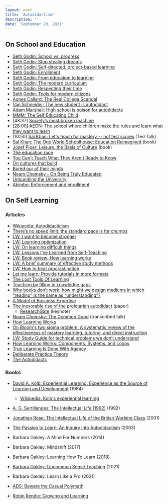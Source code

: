 ```yaml
---
layout: post
title: 'Autodidactism'
description: ''
date: 'September 23, 2021'
---
```


## On School and Education

- [Seth Godin: School vs. progress](https://seths.blog/2021/11/school-vs-progress/)
- [Seth Godin: Stop stealing dreams](https://seths.blog/2014/09/the-shameful-fraud-of-sorting-for-youth-meritocracy/)
- [Seth Godin: Self-directed, project-based learning](https://seths.blog/2020/09/self-directed-project-based-learning/)
- [Seth Godin: Enrollment](https://seths.blog/2021/04/enrollment/)
- [Seth Godin: From education to learning](https://seths.blog/2020/08/from-education-to-learning/)
- [Seth Godin: The modern curriculum](https://seths.blog/2021/09/the-modern-curriculum/)
- [Seth Godin: Respecting their time](https://seths.blog/2021/09/respecting-their-time/)
- [Seth Godin: Tools for modern citizens](https://seths.blog/2021/10/tools-for-modern-citizens/)
- [Agnes Callard: The Real College Scandal](https://thepointmag.com/examined-life/the-real-college-scandal/)
- [Van Schneider: The new student is autodidact](https://vanschneider.com/blog/the-new-school-is-youtube-the-new-student-is-auto-didact/)
- [Adam Marshall: High school is poison for autodidacts](https://medium.com/@adam.marshall/high-school-is-poison-for-autodidacts-ab236e91b05a)
- [MMM: The Self Educating Child](https://www.mrmoneymustache.com/2021/04/18/the-self-educating-child/)
- [48:37] [Society’s most broken machine](https://youtu.be/0Qi36WcylLs)
- [28:00] [AEON: The school where children make the rules and learn what they want to learn](https://aeon.co/videos/the-school-where-children-make-the-rules-and-learn-what-they-want-to-learn)
- [10:50] [Sal Khan: Let's teach for mastery -- not test scores](https://youtu.be/-MTRxRO5SRA) (Ted Talk)
- [Sal Khan: The One World Schoolhouse: Education Reimagined](https://www.amazon.com/One-World-Schoolhouse-Education-Reimagined/dp/1455508373?&linkCode=sl1&tag=nort0ff-20&linkId=6cb0d73c597ca5b82c2de92368ea9699&language=en_US&ref_=as_li_ss_tl) (book)
- [Josef Piper: Leisure, the Basis of Culture](https://www.brainpickings.org/2015/08/10/leisure-the-basis-of-culture-josef-pieper/) (book)
- [The education race](https://juliet.tech/education-race/)
- [You Can't Teach What They Aren't Ready to Know](https://commoncog.com/blog/you-cant-teach-what-they-arent-ready-to-know/)
- [On cultures that build](https://scholars-stage.org/on-cultures-that-build/)
- [Bored our of their minds](https://www.gse.harvard.edu/news/ed/17/01/bored-out-their-minds)
- [Noam Chomsky - On Being Truly Educated](https://youtu.be/eYHQcXVp4F4)
- [Unbundling the University](https://darkblueheaven.com/unbundling/)
- [Akimbo: Enforcement and enrollment](https://shows.acast.com/akimbo/episodes/enforcement-and-enrollment)

## On Self Learning
### Articles
- [Wikipedia: Autodidacticism](https://en.wikipedia.org/wiki/Autodidacticism)
- [There’s no speed limit: the standard pace is for chumps](https://sive.rs/kimo)
- [LW: I want to become stronger](https://www.lesswrong.com/posts/DoLQN5ryZ9XkZjq5h/tsuyoku-naritai-i-want-to-become-stronger)
- [LW: Learning optimization](https://www.lesswrong.com/posts/v89ELF5rQwge7upzv/learning-optimization)
- [LW: On learning difficult things](https://www.lesswrong.com/posts/w5F4w8tNZc6LcBKRP/on-learning-difficult-things)
- [LW: Lessons I've Learned from Self-Teaching](https://www.lesswrong.com/posts/cumc876woKaZLmQs5/lessons-i-ve-learned-from-self-teaching)
- [LW: Book review: How learning works](https://www.lesswrong.com/posts/mAdMkFqWzbJRB544m/book-review-how-learning-works)
- [LW: A brief summary of effective study methods](https://www.lesswrong.com/posts/goRshyncBQ8899xr8/a-brief-summary-of-effective-study-methods)
- [LW: How to beat procrastination](https://www.lesswrong.com/posts/RWo4LwFzpHNQCTcYt/how-to-beat-procrastination)
- [Let me learn: Provide tutorials in more formats](https://tatianamac.com/posts/let-me-learn/)
- [The Lost Tools Of Learning](https://gbt.org/text/sayers.html)
- [Teaching by filling in knowledge gaps](https://jvns.ca/blog/2021/09/20/teaching-by-filling-in-knowledge-gaps/)
- [Why books don’t work: how might we design mediums in which “reading” is the same as “understanding”?](https://andymatuschak.org/books/)
- [A Model of Business Expertise](https://lukasmurdock.com/expertise/)
- [The inexorable rise of the proletarian autodidact](https://www.google.com/books/edition/Challenges_in_Global_Learning/2ua2DQAAQBAJ?hl=en&gbpv=1&dq=autodidact&pg=PA282&printsec=frontcover) (paper)
  - [ResearchGate](https://www.researchgate.net/publication/271431231_Keynote_Address_The_inexorable_rise_of_the_proletarian_autodidact) (keynote)
- [Noam Chomsky: The Common Good](https://chomsky.info/the-common-good/) (transcribed talk)
- [How Learning Works](https://romandesign.co/how-learning-works-components-systems-and-loops/)
- [On Bloom's two sigma problem: A systematic review of the effectiveness of mastery learning, tutoring, and direct instruction](https://nintil.com/bloom-sigma/)
- [LW: Study Guide for technical problems we don’t understand](https://www.lesswrong.com/posts/bjjbp5i5G8bekJuxv/study-guide)
- [How Learning Works: Components, Systems, and Loops](https://romandesign.co/how-learning-works-components-systems-and-loops/)
- [True Learning Is Done With Agency](https://moretothat.com/true-learning-is-done-with-agency/)
- [Deliberate Practice Theory](https://durmonski.com/self-improvement/deliberate-practice-theory/)
- [The Autodidacts](https://www.autodidacts.io/)

### Books
- [David A. Kolb: Experiential Learning: Experience as the Source of Learning and Development](https://www.amazon.com/Experiential-Learning-Experience-Source-Development-dp-0133892409/dp/0133892409/ref=dp_ob_title_bk) (1984)
  - [Wikipedia: Kolb's experiential learning](https://en.wikipedia.org/wiki/Kolb%27s_experiential_learning)
- [A. G. Sertillanges: The Intellectual Life (1992)](https://www.amazon.com/Intellectual-Life-Spirit-Conditions-Methods/dp/0813206464) (1992)
- [Jonathan Rose: The Intellectual Life of the British Working Class](https://yalebooks.yale.edu/book/9780300257847/intellectual-life-british-working-classes) (2001)
- [The Passion to Learn: An Inquiry into Autodidactism](https://www.taylorfrancis.com/books/edit/10.4324/9780203329108/passion-learn-joan-solomon) (2003)

- Barbara Oakley: A Mind For Numbers (2014)
- Barbara Oakley: Mindshift (2017)
- Barbara Oakley: Learning How To Learn (2018)
- [Barbara Oakley: Uncommon Sense Teaching](https://www.amazon.com/Uncommon-Sense-Teaching-Practical-Insights/dp/0593329732) (2021)
- Barbara Oakley: Learn Like a Pro (2021)

- [ADS: Beware the Casual Polymath](https://applieddivinitystudies.com/2020/09/28/polymath/)
- [Robin Rendle: Growing and Learning](https://www.robinrendle.com/notes/growing-and-learning/)
